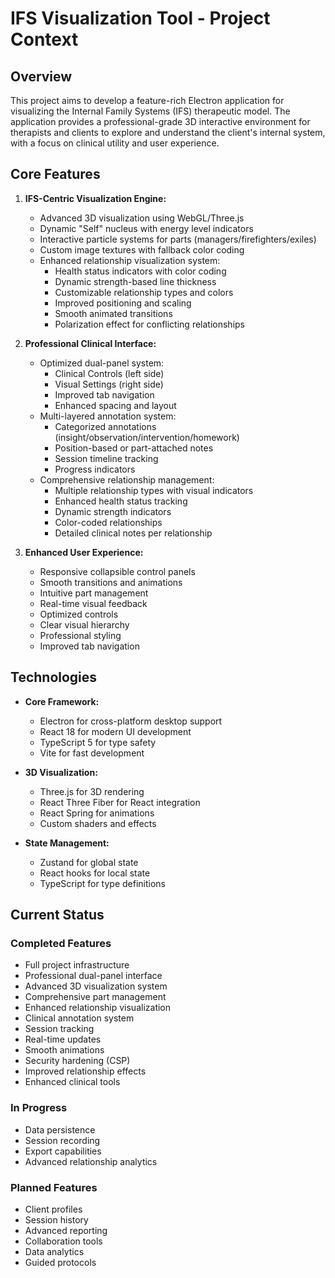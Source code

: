# IFS Visualization Tool - Project Context

## Overview

This project aims to develop a feature-rich Electron application for visualizing the Internal Family Systems (IFS) therapeutic model. The application provides a professional-grade 3D interactive environment for therapists and clients to explore and understand the client's internal system, with a focus on clinical utility and user experience.

## Core Features

1.  **IFS-Centric Visualization Engine:**
    *   Advanced 3D visualization using WebGL/Three.js
    *   Dynamic "Self" nucleus with energy level indicators
    *   Interactive particle systems for parts (managers/firefighters/exiles)
    *   Custom image textures with fallback color coding
    *   Enhanced relationship visualization system:
        *   Health status indicators with color coding
        *   Dynamic strength-based line thickness
        *   Customizable relationship types and colors
        *   Improved positioning and scaling
        *   Smooth animated transitions
        *   Polarization effect for conflicting relationships

2.  **Professional Clinical Interface:**
    *   Optimized dual-panel system:
        *   Clinical Controls (left side)
        *   Visual Settings (right side)
        *   Improved tab navigation
        *   Enhanced spacing and layout
    *   Multi-layered annotation system:
        *   Categorized annotations (insight/observation/intervention/homework)
        *   Position-based or part-attached notes
        *   Session timeline tracking
        *   Progress indicators
    *   Comprehensive relationship management:
        *   Multiple relationship types with visual indicators
        *   Enhanced health status tracking
        *   Dynamic strength indicators
        *   Color-coded relationships
        *   Detailed clinical notes per relationship

3.  **Enhanced User Experience:**
    *   Responsive collapsible control panels
    *   Smooth transitions and animations
    *   Intuitive part management
    *   Real-time visual feedback
    *   Optimized controls
    *   Clear visual hierarchy
    *   Professional styling
    *   Improved tab navigation

## Technologies

*   **Core Framework:**
    *   Electron for cross-platform desktop support
    *   React 18 for modern UI development
    *   TypeScript 5 for type safety
    *   Vite for fast development

*   **3D Visualization:**
    *   Three.js for 3D rendering
    *   React Three Fiber for React integration
    *   React Spring for animations
    *   Custom shaders and effects

*   **State Management:**
    *   Zustand for global state
    *   React hooks for local state
    *   TypeScript for type definitions

## Current Status

### Completed Features
* Full project infrastructure
* Professional dual-panel interface
* Advanced 3D visualization system
* Comprehensive part management
* Enhanced relationship visualization
* Clinical annotation system
* Session tracking
* Real-time updates
* Smooth animations
* Security hardening (CSP)
* Improved relationship effects
* Enhanced clinical tools

### In Progress
* Data persistence
* Session recording
* Export capabilities
* Advanced relationship analytics

### Planned Features
* Client profiles
* Session history
* Advanced reporting
* Collaboration tools
* Data analytics
* Guided protocols